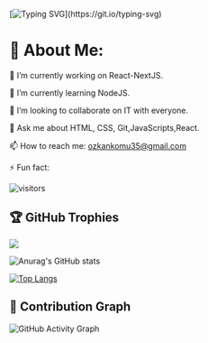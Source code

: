 [![Typing SVG](https://readme-typing-svg.herokuapp.com?font=Fira+Code&pause=1000&width=435&lines=Welcome+to+my+github+profile;My+name+is+Ozkan!)](https://git.io/typing-svg)

# 💫 About Me:

🔭 I’m currently working on React-NextJS.

🌱 I’m currently learning NodeJS. 

👯 I’m looking to collaborate on IT with everyone.

💬 Ask me about HTML, CSS, Git,JavaScripts,React.

📫 How to reach me: ozkankomu35@gmail.com


⚡ Fun fact:

![visitors](https://visitor-badge.glitch.me/badge?page_id=ozkankomu&left_color=gray&right_color=red)


## 🏆 GitHub Trophies
![](https://github-profile-trophy.vercel.app/?username=ozkankomu&theme=tokyonight&no-frame=false&no-bg=false&margin-w=4)


![Anurag's GitHub stats](https://github-readme-stats.vercel.app/api?username=ozkankomu&show_icons=true&theme=radical&count_private=true&line_height=29)


[![Top Langs](https://github-readme-stats.vercel.app/api/top-langs/?username=ozkankomu)](https://github.com/ozkankomu/github-readme-stats)

## 🥷 Contribution Graph
![GitHub Activity Graph](https://activity-graph.herokuapp.com/graph?username=ozkankomu) 







